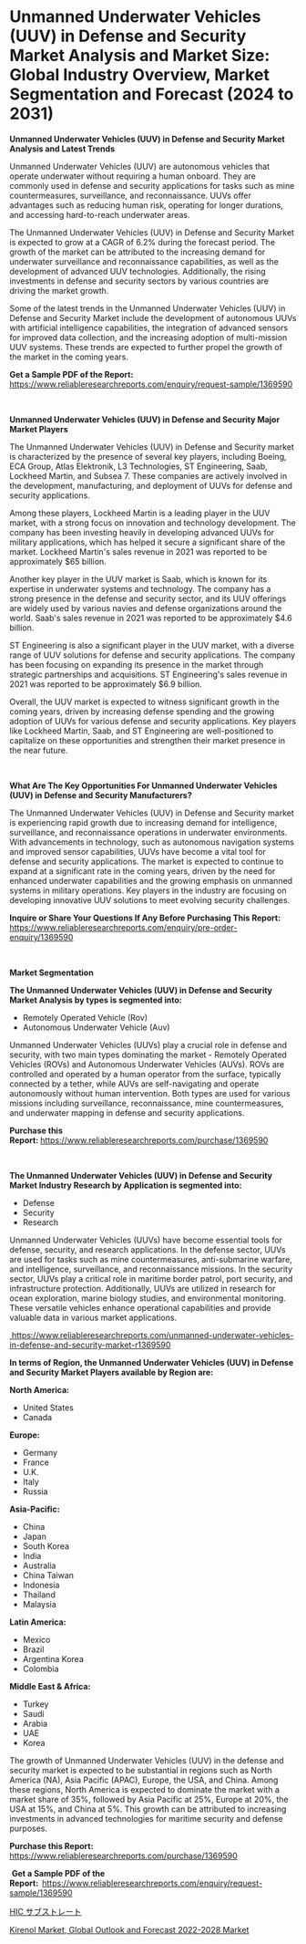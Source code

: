 <p><h1>Unmanned Underwater Vehicles (UUV) in Defense and Security Market Analysis and Market Size: Global Industry Overview, Market Segmentation and Forecast (2024 to 2031)</h1></p><p><strong>Unmanned Underwater Vehicles (UUV) in Defense and Security Market Analysis and Latest Trends</strong></p>
<p><p>Unmanned Underwater Vehicles (UUV) are autonomous vehicles that operate underwater without requiring a human onboard. They are commonly used in defense and security applications for tasks such as mine countermeasures, surveillance, and reconnaissance. UUVs offer advantages such as reducing human risk, operating for longer durations, and accessing hard-to-reach underwater areas.</p><p>The Unmanned Underwater Vehicles (UUV) in Defense and Security Market is expected to grow at a CAGR of 6.2% during the forecast period. The growth of the market can be attributed to the increasing demand for underwater surveillance and reconnaissance capabilities, as well as the development of advanced UUV technologies. Additionally, the rising investments in defense and security sectors by various countries are driving the market growth.</p><p>Some of the latest trends in the Unmanned Underwater Vehicles (UUV) in Defense and Security Market include the development of autonomous UUVs with artificial intelligence capabilities, the integration of advanced sensors for improved data collection, and the increasing adoption of multi-mission UUV systems. These trends are expected to further propel the growth of the market in the coming years.</p></p>
<p><strong>Get a Sample PDF of the Report:&nbsp;</strong> <a href="https://www.reliableresearchreports.com/enquiry/request-sample/1369590">https://www.reliableresearchreports.com/enquiry/request-sample/1369590</a></p>
<p>&nbsp;</p>
<p><strong>Unmanned Underwater Vehicles (UUV) in Defense and Security Major Market Players</strong></p>
<p><p>The Unmanned Underwater Vehicles (UUV) in Defense and Security market is characterized by the presence of several key players, including Boeing, ECA Group, Atlas Elektronik, L3 Technologies, ST Engineering, Saab, Lockheed Martin, and Subsea 7. These companies are actively involved in the development, manufacturing, and deployment of UUVs for defense and security applications.</p><p>Among these players, Lockheed Martin is a leading player in the UUV market, with a strong focus on innovation and technology development. The company has been investing heavily in developing advanced UUVs for military applications, which has helped it secure a significant share of the market. Lockheed Martin's sales revenue in 2021 was reported to be approximately $65 billion.</p><p>Another key player in the UUV market is Saab, which is known for its expertise in underwater systems and technology. The company has a strong presence in the defense and security sector, and its UUV offerings are widely used by various navies and defense organizations around the world. Saab's sales revenue in 2021 was reported to be approximately $4.6 billion.</p><p>ST Engineering is also a significant player in the UUV market, with a diverse range of UUV solutions for defense and security applications. The company has been focusing on expanding its presence in the market through strategic partnerships and acquisitions. ST Engineering's sales revenue in 2021 was reported to be approximately $6.9 billion.</p><p>Overall, the UUV market is expected to witness significant growth in the coming years, driven by increasing defense spending and the growing adoption of UUVs for various defense and security applications. Key players like Lockheed Martin, Saab, and ST Engineering are well-positioned to capitalize on these opportunities and strengthen their market presence in the near future.</p></p>
<p>&nbsp;</p>
<p><strong>What Are The Key Opportunities For Unmanned Underwater Vehicles (UUV) in Defense and Security Manufacturers?</strong></p>
<p><p>The Unmanned Underwater Vehicles (UUV) in Defense and Security market is experiencing rapid growth due to increasing demand for intelligence, surveillance, and reconnaissance operations in underwater environments. With advancements in technology, such as autonomous navigation systems and improved sensor capabilities, UUVs have become a vital tool for defense and security applications. The market is expected to continue to expand at a significant rate in the coming years, driven by the need for enhanced underwater capabilities and the growing emphasis on unmanned systems in military operations. Key players in the industry are focusing on developing innovative UUV solutions to meet evolving security challenges.</p></p>
<p><strong>Inquire or Share Your Questions If Any Before Purchasing This Report:</strong> <a href="https://www.reliableresearchreports.com/enquiry/pre-order-enquiry/1369590">https://www.reliableresearchreports.com/enquiry/pre-order-enquiry/1369590</a></p>
<p>&nbsp;</p>
<p><strong>Market Segmentation</strong></p>
<p><strong>The Unmanned Underwater Vehicles (UUV) in Defense and Security Market Analysis by types is segmented into:</strong></p>
<p><ul><li>Remotely Operated Vehicle (Rov)</li><li>Autonomous Underwater Vehicle (Auv)</li></ul></p>
<p><p>Unmanned Underwater Vehicles (UUVs) play a crucial role in defense and security, with two main types dominating the market - Remotely Operated Vehicles (ROVs) and Autonomous Underwater Vehicles (AUVs). ROVs are controlled and operated by a human operator from the surface, typically connected by a tether, while AUVs are self-navigating and operate autonomously without human intervention. Both types are used for various missions including surveillance, reconnaissance, mine countermeasures, and underwater mapping in defense and security applications.</p></p>
<p><strong>Purchase this Report:&nbsp;</strong><a href="https://www.reliableresearchreports.com/purchase/1369590">https://www.reliableresearchreports.com/purchase/1369590</a></p>
<p>&nbsp;</p>
<p><strong>The Unmanned Underwater Vehicles (UUV) in Defense and Security Market Industry Research by Application is segmented into:</strong></p>
<p><ul><li>Defense</li><li>Security</li><li>Research</li></ul></p>
<p><p>Unmanned Underwater Vehicles (UUVs) have become essential tools for defense, security, and research applications. In the defense sector, UUVs are used for tasks such as mine countermeasures, anti-submarine warfare, and intelligence, surveillance, and reconnaissance missions. In the security sector, UUVs play a critical role in maritime border patrol, port security, and infrastructure protection. Additionally, UUVs are utilized in research for ocean exploration, marine biology studies, and environmental monitoring. These versatile vehicles enhance operational capabilities and provide valuable data in various market applications.</p></p>
<p><a href="https://www.reliableresearchreports.com/unmanned-underwater-vehicles-in-defense-and-security-market-r1369590">&nbsp;https://www.reliableresearchreports.com/unmanned-underwater-vehicles-in-defense-and-security-market-r1369590</a></p>
<p><strong>In terms of Region, the Unmanned Underwater Vehicles (UUV) in Defense and Security Market Players available by Region are:</strong></p>
<p>
    <p> <strong> North America: </strong>
        <ul>
            <li>United States</li>
            <li>Canada</li>
        </ul>
        </p> 
    <p> <strong> Europe: </strong>
        <ul>
            <li>Germany</li>
            <li>France</li>
            <li>U.K.</li>
            <li>Italy</li>
            <li>Russia</li>
        </ul>
        </p> 
    <p> <strong> Asia-Pacific: </strong>
        <ul>
            <li>China</li>
            <li>Japan</li>
            <li>South Korea</li>
            <li>India</li>
            <li>Australia</li>
            <li>China Taiwan</li>
            <li>Indonesia</li>
            <li>Thailand</li>
            <li>Malaysia</li>
        </ul>
        </p> 
    <p> <strong> Latin America: </strong>
        <ul>
            <li>Mexico</li>
            <li>Brazil</li>
            <li>Argentina Korea</li>
            <li>Colombia</li>
        </ul>
        </p> 
    <p> <strong> Middle East & Africa: </strong>
        <ul>
            <li>Turkey</li>
            <li>Saudi</li>
            <li>Arabia</li>
            <li>UAE</li>
            <li>Korea</li>
        </ul>
    </p>
    </p>
<p><p>The growth of Unmanned Underwater Vehicles (UUV) in the defense and security market is expected to be substantial in regions such as North America (NA), Asia Pacific (APAC), Europe, the USA, and China. Among these regions, North America is expected to dominate the market with a market share of 35%, followed by Asia Pacific at 25%, Europe at 20%, the USA at 15%, and China at 5%. This growth can be attributed to increasing investments in advanced technologies for maritime security and defense purposes.</p></p>
<p><strong>Purchase this Report: </strong><a href="https://www.reliableresearchreports.com/purchase/1369590">https://www.reliableresearchreports.com/purchase/1369590</a></p>
<p>&nbsp;<strong>Get a Sample PDF of the Report:&nbsp;&nbsp;</strong><a href="https://www.reliableresearchreports.com/enquiry/request-sample/1369590">https://www.reliableresearchreports.com/enquiry/request-sample/1369590</a></p>
<p><strong></strong></p>
<p><p><a href="https://github.com/ddwcuskozol07187/Market-Research-Report-List-3/blob/main/6479566124248.md">HIC サブストレート</a></p><p><a href="https://github.com/suitykhatun12/Market-Research-Report-List-1/blob/main/kirenol-market-global-outlook-and-forecast-2022-2028-market.md">Kirenol Market, Global Outlook and Forecast 2022-2028 Market</a></p></p>
